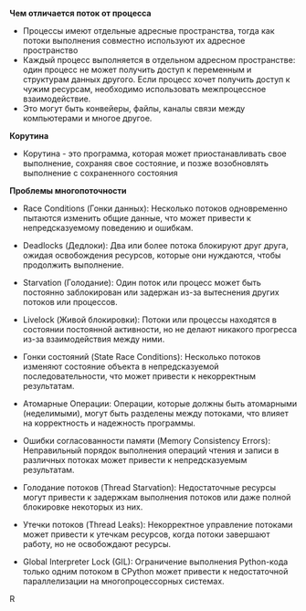 **Чем отличается поток от процесса**

- Процессы имеют отдельные адресные пространства, тогда как потоки выполнения совместно используют их адресное пространство
- Каждый процесс выполняется в отдельном адресном пространстве: один процесс не может получить доступ к переменным и структурам данных другого. Если процесс хочет получить доступ к чужим ресурсам, необходимо использовать межпроцессное взаимодействие.
- Это могут быть конвейеры, файлы, каналы связи между компьютерами и многое другое.

**Корутина**

- Корутина - это программа, которая может приостанавливать свое выполнение,
сохраняя свое состояние,
и позже возобновлять выполнение с сохраненного состояния

**Проблемы многопоточности**

- Race Conditions (Гонки данных): Несколько потоков одновременно пытаются изменить общие данные, что может привести к непредсказуемому поведению и ошибкам.

- Deadlocks (Дедлоки): Два или более потока блокируют друг друга, ожидая освобождения ресурсов, которые они нуждаются, чтобы продолжить выполнение.

- Starvation (Голодание): Один поток или процесс может быть постоянно заблокирован или задержан из-за вытеснения других потоков или процессов.

- Livelock (Живой блокировки): Потоки или процессы находятся в состоянии постоянной активности, но не делают никакого прогресса из-за взаимодействия между ними.

- Гонки состояний (State Race Conditions): Несколько потоков изменяют состояние объекта в непредсказуемой последовательности, что может привести к некорректным результатам.

- Атомарные Операции: Операции, которые должны быть атомарными (неделимыми), могут быть разделены между потоками, что влияет на корректность и надежность программы.

- Ошибки согласованности памяти (Memory Consistency Errors): Неправильный порядок выполнения операций чтения и записи в различных потоках может привести к непредсказуемым результатам.

- Голодание потоков (Thread Starvation): Недостаточные ресурсы могут привести к задержкам выполнения потоков или даже полной блокировке некоторых из них.

- Утечки потоков (Thread Leaks): Некорректное управление потоками может привести к утечкам ресурсов, когда потоки завершают работу, но не освобождают ресурсы.

- Global Interpreter Lock (GIL): Ограничение выполнения Python-кода только одним потоком в CPython может привести к недостаточной параллелизации на многопроцессорных системах.

R
